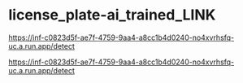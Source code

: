 # license_plate-ai_trained_LINK
https://inf-c0823d5f-ae7f-4759-9aa4-a8cc1b4d0240-no4xvrhsfq-uc.a.run.app/detect


https://inf-c0823d5f-ae7f-4759-9aa4-a8cc1b4d0240-no4xvrhsfq-uc.a.run.app/detect
